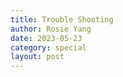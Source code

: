 ```yaml
---
title: Trouble Shooting
author: Rosie Yang
date: 2023-05-23
category: special
layout: post
---
```


## 
